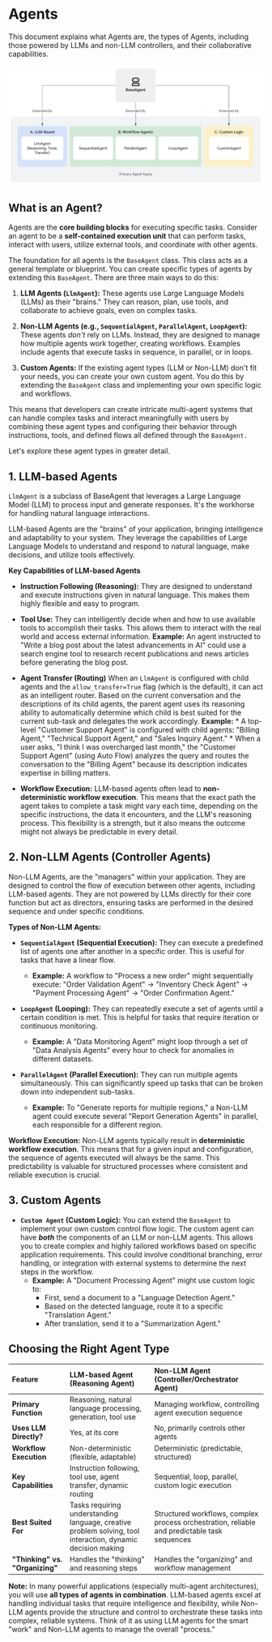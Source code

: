 # Agents

This document explains what Agents are, the types of Agents, including those
powered by LLMs and non-LLM controllers, and their collaborative capabilities.

<img src="../../assets/agent-types.png" alt="Types of agents in Agent Development Kit">

## What is an Agent?

Agents are the **core building blocks** for executing specific tasks. Consider
an agent to be a **self-contained execution unit** that can perform tasks,
interact with users, utilize external tools, and coordinate with other agents.

The foundation for all agents is the `BaseAgent` class. This class acts as a
general template or blueprint. You can create specific types of agents by
extending this `BaseAgent`. There are three main ways to do this:

1. **LLM Agents (`LlmAgent`):** These agents use Large Language Models (LLMs) as
   their "brains." They can reason, plan, use tools, and collaborate to achieve
   goals, even on complex tasks.

2. **Non-LLM Agents (e.g., `SequentialAgent`, `ParallelAgent`, `LoopAgent`):**
   These agents *don't* rely on LLMs. Instead, they are designed to manage how
   multiple agents work together, creating workflows. Examples include agents
   that execute tasks in sequence, in parallel, or in loops.

3. **Custom Agents:** If the existing agent types (LLM or Non-LLM) don't fit
   your needs, you can create your own custom agent. You do this by extending
   the `BaseAgent` class and implementing your own specific logic and workflows.

This means that developers can create intricate multi-agent systems that can
handle complex tasks and interact meaningfully with users by combining these
agent types and configuring their behavior through instructions, tools, and
defined flows all defined through the `BaseAgent.`

Let's explore these agent types in greater detail.

## 1. LLM-based Agents

`LlmAgent` is a subclass of BaseAgent that leverages a Large Language Model (LLM) to process input and generate responses. It's the workhorse for handling natural language interactions.

LLM-based Agents are the "brains" of your application, bringing intelligence and adaptability to your system. They leverage the capabilities of Large Language Models to understand and respond to natural language, make decisions, and utilize tools effectively.

**Key Capabilities of LLM-based Agents**

* **Instruction Following (Reasoning):** They are designed to understand and execute instructions given in natural language. This makes them highly flexible and easy to program.
* **Tool Use:** They can intelligently decide when and how to use available tools to accomplish their tasks. This allows them to interact with the real world and access external information.
    **Example:** An agent instructed to "Write a blog post about the latest advancements in AI" could use a search engine tool to research recent publications and news articles before generating the blog post.
* **Agent Transfer (Routing)**
When an `LlmAgent` is configured with child agents and the `allow_transfer=True` flag (which is the default), it can act as an intelligent router. Based on the current conversation and the descriptions of its child agents, the parent agent uses its reasoning ability to automatically determine which child is best suited for the current sub-task and delegates the work accordingly. **Example:**
      *   A top-level "Customer Support Agent" is configured with child agents: "Billing Agent," "Technical Support Agent," and "Sales Inquiry Agent."
      *   When a user asks, "I think I was overcharged last month," the "Customer Support Agent" (using Auto Flow) analyzes the query and routes the conversation to the "Billing Agent" because its description indicates expertise in billing matters.

* **Workflow Execution:** LLM-based agents often lead to **non-deterministic workflow execution**. This means that the exact path the agent takes to complete a task might vary each time, depending on the specific instructions, the data it encounters, and the LLM's reasoning process. This flexibility is a strength, but it also means the outcome might not always be predictable in every detail.

## 2. Non-LLM Agents (Controller Agents)

Non-LLM Agents, are the "managers" within your application. They are designed to control the flow of execution between other agents, including LLM-based agents. They are not powered by LLMs directly for their core function but act as directors, ensuring tasks are performed in the desired sequence and under specific conditions.

**Types of Non-LLM Agents:**

* **`SequentialAgent` (Sequential Execution):** They can execute a predefined list of agents one after another in a specific order. This is useful for tasks that have a linear flow.
  * **Example:** A workflow to "Process a new order" might sequentially execute: "Order Validation Agent" \-\> "Inventory Check Agent" \-\> "Payment Processing Agent" \-\> "Order Confirmation Agent."

* **`LoopAgent` (Looping):** They can repeatedly execute a set of agents until a certain condition is met. This is helpful for tasks that require iteration or continuous monitoring.
  * **Example:** A "Data Monitoring Agent" might loop through a set of "Data Analysis Agents" every hour to check for anomalies in different datasets.

* **`ParallelAgent` (Parallel Execution):** They can run multiple agents simultaneously. This can significantly speed up tasks that can be broken down into independent sub-tasks.
  * **Example:** To "Generate reports for multiple regions," a Non-LLM agent could execute several "Report Generation Agents" in parallel, each responsible for a different region.

**Workflow Execution:** Non-LLM agents typically result in **deterministic workflow execution**. This means that for a given input and configuration, the sequence of agents executed will always be the same. This predictability is valuable for structured processes where consistent and reliable execution is crucial.

## 3. Custom Agents

* **`Custom Agent` (Custom Logic):** You can extend the `BaseAgent` to implement your own custom control flow logic. The custom agent can have ***both*** the components of an LLM or non-LLM agents.
  This allows you to create complex and highly tailored workflows based on specific application requirements. This could involve conditional branching, error handling, or integration with external systems to determine the next steps in the workflow.
  * **Example:** A "Document Processing Agent" might use custom logic to:
    * First, send a document to a "Language Detection Agent."
    * Based on the detected language, route it to a specific "Translation Agent."
    * After translation, send it to a "Summarization Agent."

## Choosing the Right Agent Type

| Feature | LLM-based Agent (Reasoning Agent) | Non-LLM Agent (Controller/Orchestrator Agent) |
| :---- | :---- | :---- |
| **Primary Function** | Reasoning, natural language processing, generation, tool use | Managing workflow, controlling agent execution sequence |
| **Uses LLM Directly?** | Yes, at its core | No, primarily controls other agents |
| **Workflow Execution** | Non-deterministic (flexible, adaptable) | Deterministic (predictable, structured) |
| **Key Capabilities** | Instruction following, tool use, agent transfer, dynamic routing | Sequential, loop, parallel, custom logic execution |
| **Best Suited For** | Tasks requiring understanding language, creative problem solving, tool interaction, dynamic decision making | Structured workflows, complex process orchestration, reliable and predictable task sequences |
| **"Thinking" vs. "Organizing"** | Handles the "thinking" and reasoning steps | Handles the "organizing" and workflow management |

**Note:** In many powerful applications (especially multi-agent architectures), you will use **all types of agents in combination**. LLM-based agents excel at handling individual tasks that require intelligence and flexibility, while Non-LLM agents provide the structure and control to orchestrate these tasks into complex, reliable systems. Think of it as using LLM agents for the smart "work" and Non-LLM agents to manage the overall "process."
